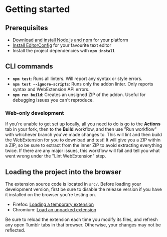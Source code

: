 # Getting started

## Prerequisites

- [Download and install Node.js and npm](https://docs.npmjs.com/downloading-and-installing-node-js-and-npm) for your platform
- [Install EditorConfig](https://editorconfig.org/#download) for your favourite text editor
- Install the project dependencies with **`npm install`**

## CLI commands

- **`npm test`**: Runs all linters. Will report any syntax or style errors.
- **`npm test --ignore-scripts`**: Runs only the addon linter. Only reports syntax and WebExtension API errors.
- **`npm run build`**: Creates an unsigned ZIP of the addon. Useful for debugging issues you can't reproduce.

### Web-only development

If you're unable to get set up locally, all you need to do is go to the **Actions** tab in your fork, then to the **Build** workflow, and then use "Run workflow" with whichever branch you've made changes to. This will lint and then build the WebExtension for you to download and test! It will give you a ZIP within a ZIP, so be sure to extract from the inner ZIP to avoid extracting everything twice. If there are any major issues, this workflow will fail and tell you what went wrong under the "Lint WebExtension" step.

## Loading the project into the browser

The extension source code is located in `src/`. Before loading your development version, first be sure to disable the release version if you have it installed on the browser you're testing on.

- Firefox: [Loading a temporary extension](https://developer.mozilla.org/en-US/docs/Tools/about:debugging#Extensions)
- Chromium: [Load an unpacked extension](https://developer.chrome.com/docs/extensions/mv2/getstarted/#manifest)

Be sure to reload the extension each time you modify its files, and refresh any open Tumblr tabs in that browser. Otherwise, your changes may not be reflected.

